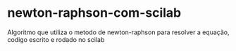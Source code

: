 # newton-raphson-com-scilab
Algoritmo que utiliza o metodo de newton-raphson para resolver a equação, codigo escrito e rodado no scilab
